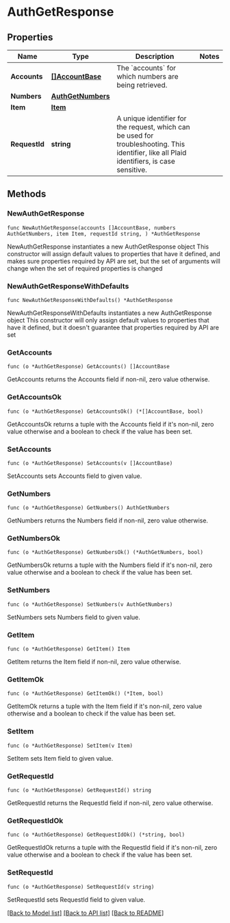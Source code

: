 # AuthGetResponse

## Properties

Name | Type | Description | Notes
------------ | ------------- | ------------- | -------------
**Accounts** | [**[]AccountBase**](AccountBase.md) | The &#x60;accounts&#x60; for which numbers are being retrieved. | 
**Numbers** | [**AuthGetNumbers**](AuthGetNumbers.md) |  | 
**Item** | [**Item**](Item.md) |  | 
**RequestId** | **string** | A unique identifier for the request, which can be used for troubleshooting. This identifier, like all Plaid identifiers, is case sensitive. | 

## Methods

### NewAuthGetResponse

`func NewAuthGetResponse(accounts []AccountBase, numbers AuthGetNumbers, item Item, requestId string, ) *AuthGetResponse`

NewAuthGetResponse instantiates a new AuthGetResponse object
This constructor will assign default values to properties that have it defined,
and makes sure properties required by API are set, but the set of arguments
will change when the set of required properties is changed

### NewAuthGetResponseWithDefaults

`func NewAuthGetResponseWithDefaults() *AuthGetResponse`

NewAuthGetResponseWithDefaults instantiates a new AuthGetResponse object
This constructor will only assign default values to properties that have it defined,
but it doesn't guarantee that properties required by API are set

### GetAccounts

`func (o *AuthGetResponse) GetAccounts() []AccountBase`

GetAccounts returns the Accounts field if non-nil, zero value otherwise.

### GetAccountsOk

`func (o *AuthGetResponse) GetAccountsOk() (*[]AccountBase, bool)`

GetAccountsOk returns a tuple with the Accounts field if it's non-nil, zero value otherwise
and a boolean to check if the value has been set.

### SetAccounts

`func (o *AuthGetResponse) SetAccounts(v []AccountBase)`

SetAccounts sets Accounts field to given value.


### GetNumbers

`func (o *AuthGetResponse) GetNumbers() AuthGetNumbers`

GetNumbers returns the Numbers field if non-nil, zero value otherwise.

### GetNumbersOk

`func (o *AuthGetResponse) GetNumbersOk() (*AuthGetNumbers, bool)`

GetNumbersOk returns a tuple with the Numbers field if it's non-nil, zero value otherwise
and a boolean to check if the value has been set.

### SetNumbers

`func (o *AuthGetResponse) SetNumbers(v AuthGetNumbers)`

SetNumbers sets Numbers field to given value.


### GetItem

`func (o *AuthGetResponse) GetItem() Item`

GetItem returns the Item field if non-nil, zero value otherwise.

### GetItemOk

`func (o *AuthGetResponse) GetItemOk() (*Item, bool)`

GetItemOk returns a tuple with the Item field if it's non-nil, zero value otherwise
and a boolean to check if the value has been set.

### SetItem

`func (o *AuthGetResponse) SetItem(v Item)`

SetItem sets Item field to given value.


### GetRequestId

`func (o *AuthGetResponse) GetRequestId() string`

GetRequestId returns the RequestId field if non-nil, zero value otherwise.

### GetRequestIdOk

`func (o *AuthGetResponse) GetRequestIdOk() (*string, bool)`

GetRequestIdOk returns a tuple with the RequestId field if it's non-nil, zero value otherwise
and a boolean to check if the value has been set.

### SetRequestId

`func (o *AuthGetResponse) SetRequestId(v string)`

SetRequestId sets RequestId field to given value.



[[Back to Model list]](../README.md#documentation-for-models) [[Back to API list]](../README.md#documentation-for-api-endpoints) [[Back to README]](../README.md)


